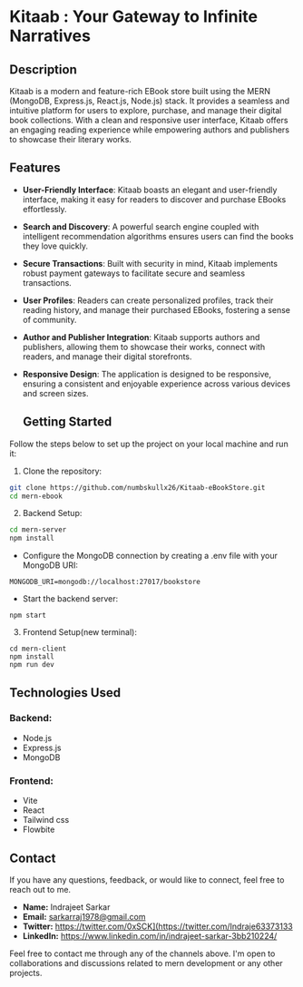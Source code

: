 # Kitaab : Your Gateway to Infinite Narratives


## Description

Kitaab is a modern and feature-rich EBook store built using the MERN (MongoDB, Express.js, React.js, Node.js) stack. It provides a seamless and intuitive platform for users to explore, purchase, and manage their digital book collections. With a clean and responsive user interface, Kitaab offers an engaging reading experience while empowering authors and publishers to showcase their literary works.

## Features

- **User-Friendly Interface**: Kitaab boasts an elegant and user-friendly interface, making it easy for readers to discover and purchase EBooks effortlessly.

- **Search and Discovery**: A powerful search engine coupled with intelligent recommendation algorithms ensures users can find the books they love quickly.

- **Secure Transactions**: Built with security in mind, Kitaab implements robust payment gateways to facilitate secure and seamless transactions.

- **User Profiles**: Readers can create personalized profiles, track their reading history, and manage their purchased EBooks, fostering a sense of community.

- **Author and Publisher Integration**: Kitaab supports authors and publishers, allowing them to showcase their works, connect with readers, and manage their digital storefronts.

- **Responsive Design**: The application is designed to be responsive, ensuring a consistent and enjoyable experience across various devices and screen sizes.




  ## Getting Started

Follow the steps below to set up the project on your local machine and run it:

1. Clone the repository:

```bash
git clone https://github.com/numbskullx26/Kitaab-eBookStore.git
cd mern-ebook
```

2. Backend Setup:

```bash
cd mern-server
npm install
```

- Configure the MongoDB connection by creating a .env file with your MongoDB URI:
```
MONGODB_URI=mongodb://localhost:27017/bookstore
```

- Start the backend server:
```
npm start
```

3. Frontend Setup(new terminal):
```
cd mern-client
npm install
npm run dev
```

## Technologies Used
### Backend:
- Node.js
- Express.js
- MongoDB


### Frontend:

- Vite
- React
- Tailwind css
- Flowbite

## Contact

If you have any questions, feedback, or would like to connect, feel free to reach out to me.

- **Name:** Indrajeet Sarkar
- **Email:** sarkarraj1978@gmail.com
- **Twitter:** https://twitter.com/0xSCK](https://twitter.com/Indraje63373133
- **LinkedIn:** https://www.linkedin.com/in/indrajeet-sarkar-3bb210224/

Feel free to contact me through any of the channels above. I'm open to collaborations and discussions related to mern development or any other projects.



